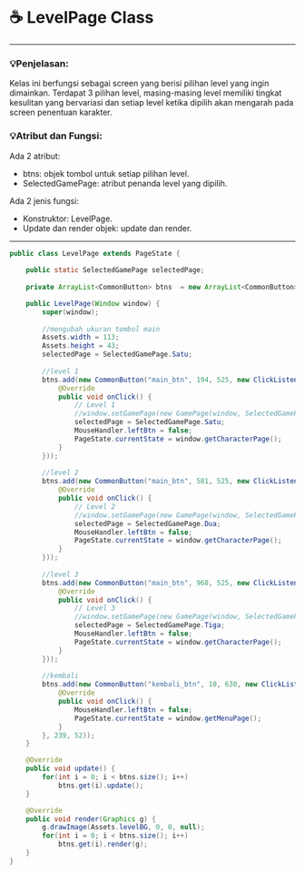 # ☕️ LevelPage Class

****
### 💡Penjelasan:
Kelas ini berfungsi sebagai screen yang berisi pilihan level yang ingin dimainkan.
Terdapat 3 pilihan level, masing-masing level memiliki tingkat kesulitan yang bervariasi dan 
setiap level ketika dipilih akan mengarah pada screen penentuan karakter.

### 💡Atribut dan Fungsi:
Ada 2 atribut:   
- btns: objek tombol untuk setiap pilihan level.
- SelectedGamePage: atribut penanda level yang dipilih.

Ada 2 jenis fungsi:   
- Konstruktor: LevelPage.
- Update dan render objek: update dan render.

****

```java
public class LevelPage extends PageState {
	
	public static SelectedGamePage selectedPage;
	
	private ArrayList<CommonButton> btns  = new ArrayList<CommonButton>();

	public LevelPage(Window window) {
		super(window);
		
		//mengubah ukuran tombol main
		Assets.width = 113;
		Assets.height = 43;
		selectedPage = SelectedGamePage.Satu;
		
		//level 1
		btns.add(new CommonButton("main_btn", 194, 525, new ClickListener() {
			@Override
			public void onClick() {
				// Level 1
				//window.setGamePage(new GamePage(window, SelectedGamePage.Satu));
				selectedPage = SelectedGamePage.Satu;
				MouseHandler.leftBtn = false;
				PageState.currentState = window.getCharacterPage();
			}
		}));
		
		//level 2
		btns.add(new CommonButton("main_btn", 581, 525, new ClickListener() {
			@Override
			public void onClick() {
				// Level 2
				//window.setGamePage(new GamePage(window, SelectedGamePage.Dua));
				selectedPage = SelectedGamePage.Dua;
				MouseHandler.leftBtn = false;
				PageState.currentState = window.getCharacterPage();
			}
		}));
		
		//level 3
		btns.add(new CommonButton("main_btn", 968, 525, new ClickListener() {
			@Override
			public void onClick() {
				// Level 3
				//window.setGamePage(new GamePage(window, SelectedGamePage.Tiga));
				selectedPage = SelectedGamePage.Tiga;
				MouseHandler.leftBtn = false;
				PageState.currentState = window.getCharacterPage();
			}
		}));
		
		//kembali
		btns.add(new CommonButton("kembali_btn", 10, 630, new ClickListener() {
			@Override
			public void onClick() {
				MouseHandler.leftBtn = false;
				PageState.currentState = window.getMenuPage();
			}
		}, 239, 52));
	}

	@Override
	public void update() {
		for(int i = 0; i < btns.size(); i++)
			btns.get(i).update();
	}

	@Override
	public void render(Graphics g) {
		g.drawImage(Assets.levelBG, 0, 0, null);
		for(int i = 0; i < btns.size(); i++)
			btns.get(i).render(g);
	}
}
```